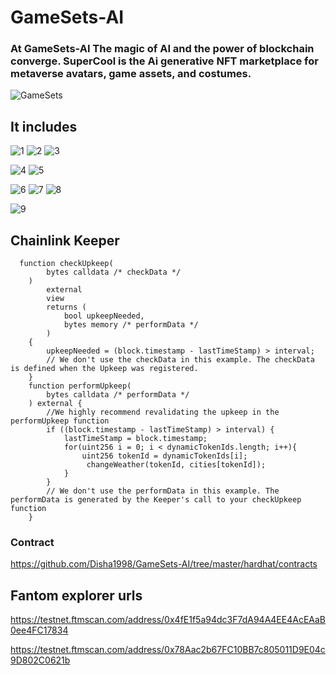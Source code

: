 
# GameSets-AI



### At GameSets-AI The magic of AI and the power of blockchain converge. SuperCool is the Ai generative NFT marketplace for metaverse avatars, game assets, and costumes. 

![GameSets](https://github.com/Disha1998/GameSets-AI/assets/69969675/5f7394ef-812c-46b9-9134-c4d1def49b6f)




## It includes


![1](https://github.com/Disha1998/GameSets-readme/assets/69969675/14988422-1cdb-4e06-8db8-f92c963e01bd)
![2](https://github.com/Disha1998/GameSets-readme/assets/69969675/ad255b6e-46b1-4402-af67-f40aa05c0afc)
![3](https://github.com/Disha1998/GameSets-readme/assets/69969675/42077761-7a91-4889-a008-9f2aaf9f4220)

![4](https://github.com/Disha1998/GameSets-readme/assets/69969675/7882ef45-3ad5-4846-b92b-cccf08f5e43b)
![5](https://github.com/Disha1998/GameSets-readme/assets/69969675/5fa29086-8172-477f-bc8a-480d48037798)

![6](https://github.com/Disha1998/GameSets-readme/assets/69969675/8b49d178-ae70-46d1-b0ec-9b9cc5a95d1b)
![7](https://github.com/Disha1998/GameSets-readme/assets/69969675/1b79ccab-15e2-4498-9e0a-4eea92589fff)
![8](https://github.com/Disha1998/GameSets-readme/assets/69969675/351d9de5-8015-4369-bf34-a7a48a52ef50)

![9](https://github.com/Disha1998/GameSets-readme/assets/69969675/d183285c-72f6-46df-ba3b-c5bf1c952465)


## Chainlink Keeper

```
  function checkUpkeep(
        bytes calldata /* checkData */
    )
        external
        view
        returns (
            bool upkeepNeeded,
            bytes memory /* performData */
        )
    {
        upkeepNeeded = (block.timestamp - lastTimeStamp) > interval;
        // We don't use the checkData in this example. The checkData is defined when the Upkeep was registered.
    }
    function performUpkeep(
        bytes calldata /* performData */
    ) external {
        //We highly recommend revalidating the upkeep in the performUpkeep function
        if ((block.timestamp - lastTimeStamp) > interval) {
            lastTimeStamp = block.timestamp;
            for(uint256 i = 0; i < dynamicTokenIds.length; i++){
                uint256 tokenId = dynamicTokenIds[i];
                 changeWeather(tokenId, cities[tokenId]);
            }
        }
        // We don't use the performData in this example. The performData is generated by the Keeper's call to your checkUpkeep function
    }

```

### Contract 

https://github.com/Disha1998/GameSets-AI/tree/master/hardhat/contracts

## Fantom explorer urls


https://testnet.ftmscan.com/address/0x4fE1f5a94dc3F7dA94A4EE4AcEAaB0ee4FC17834

https://testnet.ftmscan.com/address/0x78Aac2b67FC10BB7c805011D9E04c9D802C0621b
